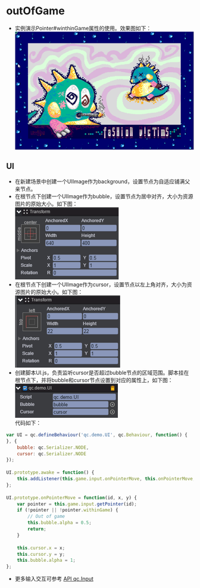 # outOfGame

* 实例演示Pointer#winthinGame属性的使用。效果图如下：<br>
![outOfGame](images\UI.gif)

## UI

* 在新建场景中创建一个UIImage作为background，设置节点为自适应铺满父亲节点。
* 在根节点下创建一个UIImage作为bubble，设置节点为居中对齐，大小为资源图片的原始大小。如下图：<br>
![bubble](images\bubble.png)
* 在根节点下创建一个UIImage作为cursor，设置节点以左上角对齐，大小为资源图片的原始大小。如下图：<br>
![cursor](images\cursor.png)
* 创建脚本UI.js，负责监听cursor是否超过bubble节点的区域范围。脚本挂在根节点下，并将bubble和cursor节点设置到对应的属性上，如下图：<br>
![script](images\script.png)<br>
代码如下：<br>

```javascript
var UI = qc.defineBehaviour('qc.demo.UI', qc.Behaviour, function() {
}, {
    bubble: qc.Serializer.NODE,
    cursor: qc.Serializer.NODE
});

UI.prototype.awake = function() {
    this.addListener(this.game.input.onPointerMove, this.onPointerMove, this);
};

UI.prototype.onPointerMove = function(id, x, y) {
    var pointer = this.game.input.getPointer(id);
    if (!pointer || !pointer.withinGame) {
        // Out of game
        this.bubble.alpha = 0.5;
        return;
    }  
    
    this.cursor.x = x;
    this.cursor.y = y;
    this.bubble.alpha = 1;
};
```
* 更多输入交互可参考 [API qc.Input](http://docs.zuoyouxi.com/api/input/Input.html)